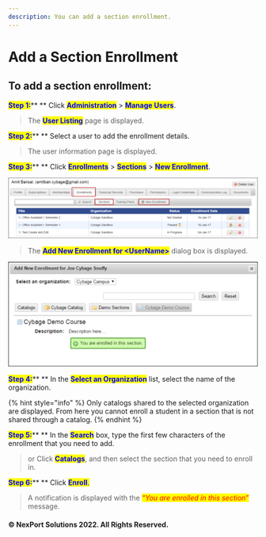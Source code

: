```yaml
---
description: You can add a section enrollment.
---
```


# Add a Section Enrollment

## **To add a section enrollment:**

<mark style="color:blue;">**Step 1:**</mark>**  **  Click <mark style="color:blue;">**Administration**</mark> > <mark style="color:blue;">**Manage Users**</mark>.

> The <mark style="color:blue;">**User Listing**</mark> page is displayed.

<mark style="color:blue;">**Step 2:**</mark>**  ** Select a user to add the enrollment details.

> The user information page is displayed.

<mark style="color:blue;">**Step 3:**</mark>**  **  Click <mark style="color:blue;">**Enrollments**</mark> <mark style="color:blue;"></mark><mark style="color:blue;"></mark> > <mark style="color:blue;">**Sections**</mark> > <mark style="color:blue;">**New Enrollment**</mark>.

![](/.gitbook/assets/Enrollment_Sections_New_550x134.png)

> The <mark style="color:blue;">**Add New Enrollment for \<UserName>**</mark> dialog box is displayed.

![](/.gitbook/assets/Enrollment_Add%20New_550x230.png)

<mark style="color:blue;">**Step 4:**</mark>**  **  In the <mark style="color:blue;">**Select an Organization**</mark> list, select the name of the organization.

{% hint style="info" %}
Only catalogs shared to the selected organization are displayed. From here you cannot enroll a student in a section that is not shared through a catalog.
{% endhint %}

<mark style="color:blue;">**Step 5:**</mark>**  **  In the <mark style="color:blue;">**Search**</mark> box, type the first few characters of the enrollment that you need to add.

> or Click <mark style="color:blue;">**Catalogs**</mark>, and then select the section that you need to enroll in.

<mark style="color:blue;">**Step 6:**</mark>**  **  Click <mark style="color:blue;">**Enroll**</mark><mark style="color:blue;">.</mark>

> A notification is displayed with the _<mark style="color:red;background-color:yellow;">“You are enrolled in this section”</mark>_ message.

#### © NexPort Solutions 2022. All Rights Reserved.
